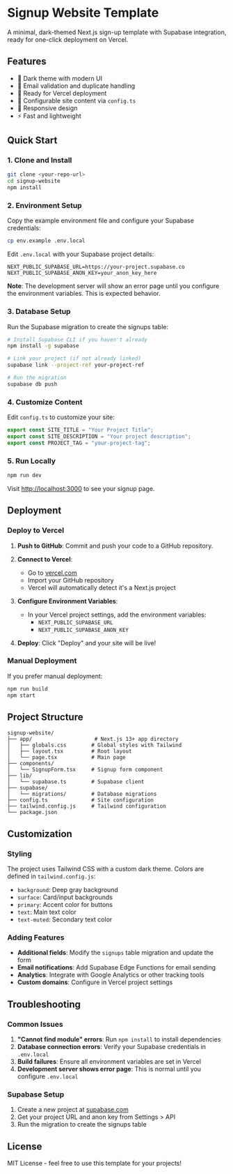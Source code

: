 # Signup Website Template

A minimal, dark-themed Next.js sign-up template with Supabase integration, ready for one-click deployment on Vercel.

## Features

- 🎨 Dark theme with modern UI
- 📧 Email validation and duplicate handling
- 🚀 Ready for Vercel deployment
- 🔧 Configurable site content via `config.ts`
- 📱 Responsive design
- ⚡ Fast and lightweight

## Quick Start

### 1. Clone and Install

```bash
git clone <your-repo-url>
cd signup-website
npm install
```

### 2. Environment Setup

Copy the example environment file and configure your Supabase credentials:

```bash
cp env.example .env.local
```

Edit `.env.local` with your Supabase project details:

```env
NEXT_PUBLIC_SUPABASE_URL=https://your-project.supabase.co
NEXT_PUBLIC_SUPABASE_ANON_KEY=your_anon_key_here
```

**Note**: The development server will show an error page until you configure the environment variables. This is expected behavior.

### 3. Database Setup

Run the Supabase migration to create the signups table:

```bash
# Install Supabase CLI if you haven't already
npm install -g supabase

# Link your project (if not already linked)
supabase link --project-ref your-project-ref

# Run the migration
supabase db push
```

### 4. Customize Content

Edit `config.ts` to customize your site:

```typescript
export const SITE_TITLE = "Your Project Title";
export const SITE_DESCRIPTION = "Your project description";
export const PROJECT_TAG = "your-project-tag";
```

### 5. Run Locally

```bash
npm run dev
```

Visit [http://localhost:3000](http://localhost:3000) to see your signup page.

## Deployment

### Deploy to Vercel

1. **Push to GitHub**: Commit and push your code to a GitHub repository.

2. **Connect to Vercel**:

   - Go to [vercel.com](https://vercel.com)
   - Import your GitHub repository
   - Vercel will automatically detect it's a Next.js project

3. **Configure Environment Variables**:

   - In your Vercel project settings, add the environment variables:
     - `NEXT_PUBLIC_SUPABASE_URL`
     - `NEXT_PUBLIC_SUPABASE_ANON_KEY`

4. **Deploy**: Click "Deploy" and your site will be live!

### Manual Deployment

If you prefer manual deployment:

```bash
npm run build
npm start
```

## Project Structure

```
signup-website/
├── app/                    # Next.js 13+ app directory
│   ├── globals.css        # Global styles with Tailwind
│   ├── layout.tsx         # Root layout
│   └── page.tsx           # Main page
├── components/
│   └── SignupForm.tsx     # Signup form component
├── lib/
│   └── supabase.ts        # Supabase client
├── supabase/
│   └── migrations/        # Database migrations
├── config.ts              # Site configuration
├── tailwind.config.js     # Tailwind configuration
└── package.json
```

## Customization

### Styling

The project uses Tailwind CSS with a custom dark theme. Colors are defined in `tailwind.config.js`:

- `background`: Deep gray background
- `surface`: Card/input backgrounds
- `primary`: Accent color for buttons
- `text`: Main text color
- `text-muted`: Secondary text color

### Adding Features

- **Additional fields**: Modify the `signups` table migration and update the form
- **Email notifications**: Add Supabase Edge Functions for email sending
- **Analytics**: Integrate with Google Analytics or other tracking tools
- **Custom domains**: Configure in Vercel project settings

## Troubleshooting

### Common Issues

1. **"Cannot find module" errors**: Run `npm install` to install dependencies
2. **Database connection errors**: Verify your Supabase credentials in `.env.local`
3. **Build failures**: Ensure all environment variables are set in Vercel
4. **Development server shows error page**: This is normal until you configure `.env.local`

### Supabase Setup

1. Create a new project at [supabase.com](https://supabase.com)
2. Get your project URL and anon key from Settings > API
3. Run the migration to create the signups table

## License

MIT License - feel free to use this template for your projects!
